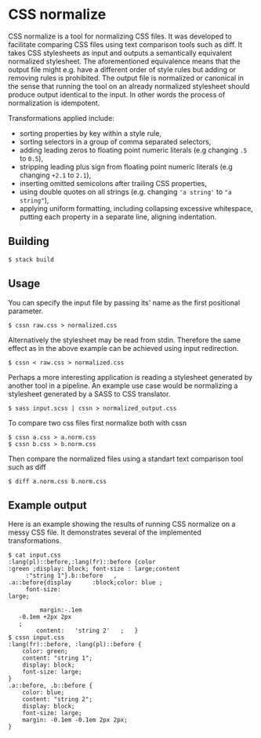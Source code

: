 # CSS normalize

CSS normalize is a tool for normalizing CSS files.
It was developed to facilitate comparing CSS files using text comparison tools such as diff.
It takes CSS stylesheets as input and outputs a semantically equivalent normalized stylesheet.
The aforementioned equivalence means that the output file might e.g. have a different order of style rules but adding or removing rules is prohibited.
The output file is normalized or canonical in the sense that running the tool on an already normalized stylesheet should produce output identical to the input.
In other words the process of normalization is idempotent.

Transformations applied include:

- sorting properties by key within a style rule,
- sorting selectors in a group of comma separated selectors,
- adding leading zeros to floating point numeric literals (e.g changing `.5` to `0.5`),
- stripping leading plus sign from floating point numeric literals (e.g changing `+2.1` to `2.1`),
- inserting omitted semicolons after trailing CSS properties,
- using double quotes on all strings (e.g. changing `'a string'` to `"a string"`),
- applying uniform formatting, including collapsing excessive whitespace, putting each property in a separate line, aligning indentation.

## Building

```console
$ stack build
```

## Usage

You can specify the input file by passing its' name as the first positional parameter.

```console
$ cssn raw.css > normalized.css
```

Alternatively the stylesheet may be read from stdin.
Therefore the same effect as in the above example can be achieved using input redirection.

```console
$ cssn < raw.css > normalized.css
```

Perhaps a more interesting application is reading a stylesheet generated by another tool in a pipeline.
An example use case would be normalizing a stylesheet generated by a SASS to CSS translator.

```console
$ sass input.scss | cssn > normalized_output.css
```

To compare two css files first normalize both with cssn

```console
$ cssn a.css > a.norm.css
$ cssn b.css > b.norm.css
```

Then compare the normalized files using a standart text comparison tool such as diff

```console
$ diff a.norm.css b.norm.css
```

## Example output

Here is an example showing the results of running CSS normalize on a messy CSS file.
It demonstrates several of the implemented transformations.

```console
$ cat input.css
:lang(pl)::before,:lang(fr)::before {color
:green ;display: block; font-size : large;content
     :"string 1"}.b::before   ,
.a::before{display      :block;color: blue ;
     font-size:
large;

         margin:-.1em
   -0.1em +2px 2px
   ;
        content:   'string 2'   ;   }
$ cssn input.css
:lang(fr)::before, :lang(pl)::before {
    color: green;
    content: "string 1";
    display: block;
    font-size: large;
}
.a::before, .b::before {
    color: blue;
    content: "string 2";
    display: block;
    font-size: large;
    margin: -0.1em -0.1em 2px 2px;
}

```
